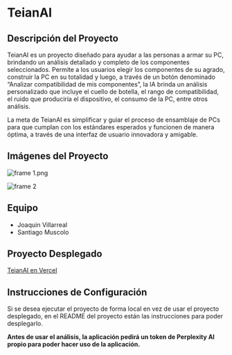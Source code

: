 # TeianAI

## Descripción del Proyecto

TeianAI es un proyecto diseñado para ayudar a las personas a armar su PC, brindando un análisis detallado y completo de los componentes seleccionados. Permite a los usuarios elegir los componentes de su agrado, construir la PC en su totalidad y luego, a través de un botón denominado “Analizar compatibilidad de mis componentes”, la IA brinda un análisis personalizado que incluye el cuello de botella, el rango de compatibilidad, el ruido que produciría el dispositivo, el consumo de la PC, entre otros análisis.

La meta de TeianAI es simplificar y guiar el proceso de ensamblaje de PCs para que cumplan con los estándares esperados y funcionen de manera óptima, a través de una interfaz de usuario innovadora y amigable.

## Imágenes del Proyecto

![frame 1.png](https://prod-files-secure.s3.us-west-2.amazonaws.com/57986d38-abf0-443f-ba9d-482341f760ea/cccbe57b-bf58-479f-9de0-1adebf623963/frame_1.png)

![frame 2](https://prod-files-secure.s3.us-west-2.amazonaws.com/57986d38-abf0-443f-ba9d-482341f760ea/972350eb-ad40-4781-b2c6-d770cfc00bda/frame_2.png)


## Equipo

- Joaquin Villarreal
- Santiago Muscolo

## Proyecto Desplegado

[TeianAI en Vercel](https://vercel-midu-fvxacqtzi-joaquinmv1s-projects.vercel.app/)

## Instrucciones de Configuración

Si se desea ejecutar el proyecto de forma local en vez de usar el proyecto desplegado, en el README del proyecto están las instrucciones para poder desplegarlo.

**Antes de usar el análisis, la aplicación pedirá un token de Perplexity AI propio para poder hacer uso de la aplicación.**
